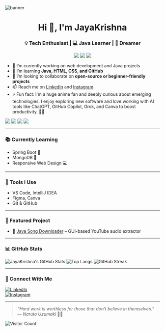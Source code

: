 <img src="https://i.imgur.com/4M34hi2.png" alt="banner" />

<h1 align="center">Hi 👋, I'm JayaKrishna</h1>
<h3 align="center">💡 Tech Enthusiast | 💻 Java Learner | 🌊 Dreamer</h3>

<p align="center">
  <img src="https://img.shields.io/badge/Naruto-FC6818?style=for-the-badge&logo=naruto&logoColor=white" />
  <img src="https://img.shields.io/badge/Made_with-Love-ff69b4?style=for-the-badge" />
  <img src="https://img.shields.io/badge/Anime_Fan-000000?style=for-the-badge&logo=Crunchyroll&logoColor=orange" />
</p>

- 🔭 I’m currently working on web development and Java projects  
- 🌱 I’m learning **Java, HTML, CSS, and GitHub**  
- 👯 I’m looking to collaborate on **open-source or beginner-friendly projects**  
- 📫 Reach me on [LinkedIn](https://www.linkedin.com/in/jayakrishna-polaki-807741268/) and [Instagram](https://www.instagram.com/jayakrishna_jkyt/)  
- ⚡ Fun fact: I'm a huge anime fan and deeply curious about emerging technologies. I enjoy exploring new software and love working with AI tools like ChatGPT, GitHub Copilot, Grok, and Canva to boost productivity. 🤖🎯

<p>
  <img src="https://img.shields.io/badge/ChatGPT-10a37f?logo=openai&logoColor=white&style=flat-square" />
  <img src="https://img.shields.io/badge/GitHub Copilot-%20-4B8BBE?style=flat-square&logo=github&logoColor=white" />
  <img src="https://img.shields.io/badge/Grok-000000?logo=x&logoColor=white&label=Grok&style=flat-square" />
  <img src="https://img.shields.io/badge/Canva-00C4CC?logo=canva&logoColor=white&style=flat-square" />
</p>

---

### 📚 Currently Learning
- Spring Boot 🌱  
- MongoDB 🍃  
- Responsive Web Design 💻  

---

### 🧰 Tools I Use
- VS Code, IntelliJ IDEA  
- Figma, Canva  
- Git & GitHub  

---

### 🚀 Featured Project

- 🎵 [Java Song Downloader](https://github.com/PolakiJayaKrishna/SongDownloader) – GUI-based YouTube audio extractor  

---

### 📊 GitHub Stats

![JayaKrishna's GitHub Stats](https://github-readme-stats.vercel.app/api?username=PolakiJayaKrishna&show_icons=true&theme=tokyonight)
![Top Langs](https://github-readme-stats.vercel.app/api/top-langs/?username=PolakiJayaKrishna&layout=compact&theme=tokyonight)
![GitHub Streak](https://github-readme-streak-stats.herokuapp.com?user=PolakiJayaKrishna&theme=tokyonight)

---

### 🔗 Connect With Me

[![LinkedIn](https://img.shields.io/badge/LinkedIn-blue?logo=linkedin&style=for-the-badge)](https://www.linkedin.com/in/jayakrishna-polaki-807741268/)  
[![Instagram](https://img.shields.io/badge/Instagram-E4405F?logo=instagram&logoColor=white&style=for-the-badge)](https://www.instagram.com/jayakrishna_jkyt/)

---

> *“Hard work is worthless for those that don’t believe in themselves.”*  
> — *Naruto Uzumaki* 🍜🔥  

![Visitor Count](https://komarev.com/ghpvc/?username=PolakiJayaKrishna&style=flat-square)
